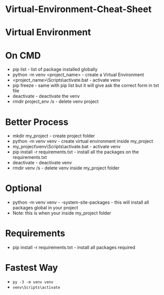 # Virtual-Environment-Cheat-Sheet


# Virtual Environment

# On CMD

- pip list - list of package installed globally
- python -m venv <project_name> - create a Virtual Environment
- <project_name>\Scripts\activate.bat - activate venv
- pip freeze - same with pip list but it will give ask the correct form in txt file
- deactivate - deactivate the venv
- rmdir project_env /s - delete venv project

# Better Process

- mkdir my_project - create project folder
- python -m venv venv - create virtual environment inside my_project
- my_project\venv\Scripts\activate.bat - activate venv
- pip install -r requirements.txt - install all the packages on the requirements.txt
- deactivate - deactivate venv
- rmdir venv /s - delete venv inside my_project folder

# Optional

- python -m venv venv - -system-site-packages - this will install all packages global in your project
- Note: this is when your inside my_project folder

# Requirements

- pip install -r requirements.txt - install all packages required

# Fastest Way

- `py -3 -m venv venv`
- `venv\Scripts\activate`
